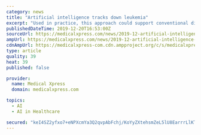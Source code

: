 ```yaml
---
category: news
title: "Artificial intelligence tracks down leukemia"
excerpt: "Used in practice, this approach could support conventional diagnostics and possibly accelerate the beginning of therapy. The research results have been published in the journal iScience. Artificial intelligence is a much-discussed topic in medicine ..."
publishedDateTime: 2019-12-20T16:53:00Z
sourceUrl: https://medicalxpress.com/news/2019-12-artificial-intelligence-tracks-leukemia.html
ampUrl: https://medicalxpress.com/news/2019-12-artificial-intelligence-tracks-leukemia.amp
cdnAmpUrl: https://medicalxpress-com.cdn.ampproject.org/c/s/medicalxpress.com/news/2019-12-artificial-intelligence-tracks-leukemia.amp
type: article
quality: 39
heat: 39
published: false

provider:
  name: Medical Xpress
  domain: medicalxpress.com

topics:
  - AI
  - AI in Healthcare

secured: "keI4SZ2yfxo7+eNPXcmYa3Q2qvpAbFchj/KoYyZXtehsmZeL5lU8EarrrLlKTcD1pCbax/10Ue07YkiLvNdU5PRs96+KgOyeqY7PDdotlDCmxDw5jF7QkaAk8iGWGTMoFqTWj+/N2zCfs5eLeqC4ZKwIOD31ZnEjLvLrWupawOq7MnaumAild7h8flAyBFn4t1FBe06cMIrgUfmblVWR4+GOt1dWiFEmDk3FDR89yfsiZsBVKr3Pqox1kZvTk3z5zjm4N3uoNCc5xukadtTvYXf2qw9angm+IaZe6DzTI/o=;jG3OmmBcmQdE5mCf+5nW2Q=="
---
```



